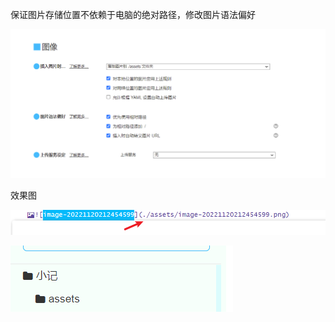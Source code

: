 保证图片存储位置不依赖于电脑的绝对路径，修改图片语法偏好

![image-20221120212454599](./assets/image-20221120212454599.png)

效果图

![image-20221212113318326](./assets/image-20221212113318326.png)

![image-20221120212459897](./assets/image-20221120212459897.png)